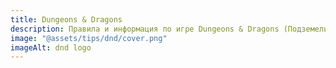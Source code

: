 ```yaml
---
title: Dungeons & Dragons
description: Правила и информация по игре Dungeons & Dragons (Подземелья и Драконы)
image: "@assets/tips/dnd/cover.png"
imageAlt: dnd logo
---
```

